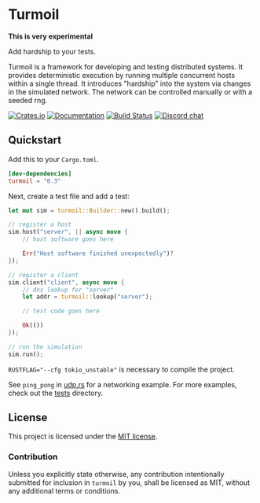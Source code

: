 # Turmoil

**This is very experimental**

Add hardship to your tests.

Turmoil is a framework for developing and testing distributed systems. It
provides deterministic execution by running multiple concurrent hosts within
a single thread. It introduces "hardship" into the system via changes in the
simulated network. The network can be controlled manually or with a seeded rng.

[![Crates.io][crates-badge]][crates-url]
[![Documentation][docs-badge]][docs-url]
[![Build Status][actions-badge]][actions-url]
[![Discord chat][discord-badge]][discord-url]

[crates-badge]: https://img.shields.io/crates/v/turmoil.svg
[crates-url]: https://crates.io/crates/turmoil
[docs-badge]: https://docs.rs/turmoil/badge.svg
[docs-url]: https://docs.rs/turmoil
[actions-badge]: https://github.com/tokio-rs/turmoil/actions/workflows/rust.yml/badge.svg?branch=main
[actions-url]: https://github.com/tokio-rs/turmoil/actions?query=workflow%3ACI+branch%3Amain
[discord-badge]: https://img.shields.io/discord/500028886025895936.svg?logo=discord&style=flat-square
[discord-url]: https://discord.com/channels/500028886025895936/628283075398467594

## Quickstart

Add this to your `Cargo.toml`.

```toml
[dev-dependencies]
turmoil = "0.3"
```

Next, create a test file and add a test:

```rust
let mut sim = turmoil::Builder::new().build();

// register a host
sim.host("server", || async move {
    // host software goes here

    Err("Host software finished unexpectedly")?
});

// register a client
sim.client("client", async move {
    // dns lookup for "server"
    let addr = turmoil::lookup("server");

    // test code goes here

    Ok(())
});

// run the simulation
sim.run();
```

`RUSTFLAG="--cfg tokio_unstable"` is necessary to compile the project.

See `ping_pong` in [udp.rs](tests/udp.rs) for a networking example. For more
examples, check out the [tests](tests) directory.

## License

This project is licensed under the [MIT license](LICENSE).

### Contribution

Unless you explicitly state otherwise, any contribution intentionally
submitted for inclusion in `turmoil` by you, shall be licensed as MIT,
without any additional terms or conditions.

